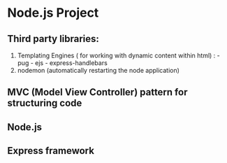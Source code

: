 # Node.js Project

## Third party libraries:
   1. Templating Engines ( for working with dynamic content within html) :
     - pug
     - ejs
     - express-handlebars
   2. nodemon (automatically restarting the node application)

## MVC (Model View Controller) pattern for structuring code
## Node.js 

## Express framework